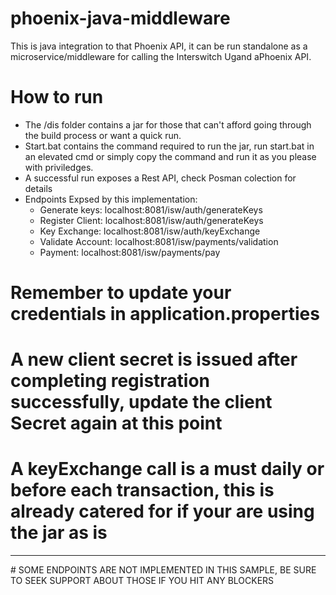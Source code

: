 # phoenix-java-middleware
This is java integration to that Phoenix API, it can be run standalone as a microservice/middleware for calling the Interswitch Ugand aPhoenix API.
# How to run
- The /dis folder contains a jar for those that can't afford going through the build process or want a quick run.
- Start.bat contains the command required to run the jar, run start.bat in an elevated cmd or simply copy the command and run it as you please with priviledges.
- A successful run exposes a Rest API, check Posman colection for details
- Endpoints Expsed by this implementation:
   - Generate keys: localhost:8081/isw/auth/generateKeys
   - Register Client: localhost:8081/isw/auth/generateKeys
   - Key Exchange:  localhost:8081/isw/auth/keyExchange
   - Validate Account: localhost:8081/isw/payments/validation
   - Payment: localhost:8081/isw/payments/pay

# Remember to update your credentials in application.properties

# A new client secret is issued after completing registration successfully, update the client Secret again at this point
# A keyExchange call is a must daily or before each transaction, this is already catered for if your are using the jar as is

<hr>
# SOME ENDPOINTS ARE NOT IMPLEMENTED IN THIS SAMPLE, BE SURE TO SEEK SUPPORT ABOUT THOSE IF YOU HIT ANY BLOCKERS

